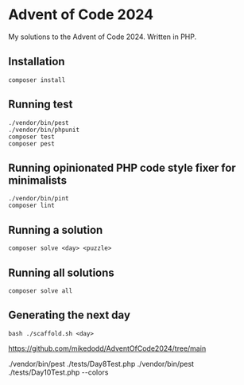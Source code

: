 # Advent of Code 2024

My solutions to the Advent of Code 2024. Written in PHP.

## Installation

```
composer install
```

## Running test

```
./vendor/bin/pest
./vendor/bin/phpunit
composer test
composer pest
```

## Running opinionated PHP code style fixer for minimalists

```
./vendor/bin/pint 
composer lint
```

## Running a solution

```
composer solve <day> <puzzle>
```

## Running all solutions

```
composer solve all
```

## Generating the next day

```
bash ./scaffold.sh <day>
```

https://github.com/mikedodd/AdventOfCode2024/tree/main

./vendor/bin/pest ./tests/Day8Test.php 
./vendor/bin/pest ./tests/Day10Test.php --colors
